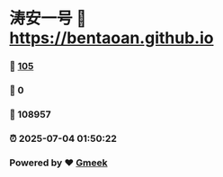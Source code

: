 # 涛安一号 :link: https://bentaoan.github.io 
### :page_facing_up: [105](https://bentaoan.github.io/tag.html) 
### :speech_balloon: 0 
### :hibiscus: 108957 
### :alarm_clock: 2025-07-04 01:50:22 
### Powered by :heart: [Gmeek](https://github.com/Meekdai/Gmeek)
